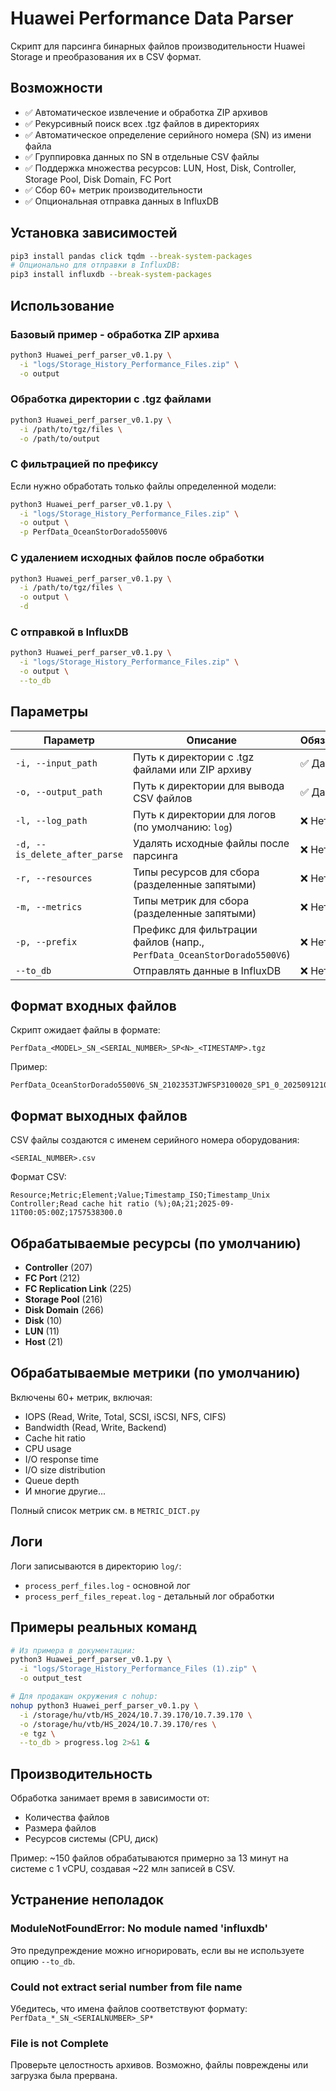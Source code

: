 # Huawei Performance Data Parser

Скрипт для парсинга бинарных файлов производительности Huawei Storage и преобразования их в CSV формат.

## Возможности

- ✅ Автоматическое извлечение и обработка ZIP архивов
- ✅ Рекурсивный поиск всех .tgz файлов в директориях
- ✅ Автоматическое определение серийного номера (SN) из имени файла
- ✅ Группировка данных по SN в отдельные CSV файлы
- ✅ Поддержка множества ресурсов: LUN, Host, Disk, Controller, Storage Pool, Disk Domain, FC Port
- ✅ Сбор 60+ метрик производительности
- ✅ Опциональная отправка данных в InfluxDB

## Установка зависимостей

```bash
pip3 install pandas click tqdm --break-system-packages
# Опционально для отправки в InfluxDB:
pip3 install influxdb --break-system-packages
```

## Использование

### Базовый пример - обработка ZIP архива

```bash
python3 Huawei_perf_parser_v0.1.py \
  -i "logs/Storage_History_Performance_Files.zip" \
  -o output
```

### Обработка директории с .tgz файлами

```bash
python3 Huawei_perf_parser_v0.1.py \
  -i /path/to/tgz/files \
  -o /path/to/output
```

### С фильтрацией по префиксу

Если нужно обработать только файлы определенной модели:

```bash
python3 Huawei_perf_parser_v0.1.py \
  -i "logs/Storage_History_Performance_Files.zip" \
  -o output \
  -p PerfData_OceanStorDorado5500V6
```

### С удалением исходных файлов после обработки

```bash
python3 Huawei_perf_parser_v0.1.py \
  -i /path/to/tgz/files \
  -o output \
  -d
```

### С отправкой в InfluxDB

```bash
python3 Huawei_perf_parser_v0.1.py \
  -i "logs/Storage_History_Performance_Files.zip" \
  -o output \
  --to_db
```

## Параметры

| Параметр | Описание | Обязательный |
|----------|----------|--------------|
| `-i, --input_path` | Путь к директории с .tgz файлами или ZIP архиву | ✅ Да |
| `-o, --output_path` | Путь к директории для вывода CSV файлов | ✅ Да |
| `-l, --log_path` | Путь к директории для логов (по умолчанию: `log`) | ❌ Нет |
| `-d, --is_delete_after_parse` | Удалять исходные файлы после парсинга | ❌ Нет |
| `-r, --resources` | Типы ресурсов для сбора (разделенные запятыми) | ❌ Нет |
| `-m, --metrics` | Типы метрик для сбора (разделенные запятыми) | ❌ Нет |
| `-p, --prefix` | Префикс для фильтрации файлов (напр., `PerfData_OceanStorDorado5500V6`) | ❌ Нет |
| `--to_db` | Отправлять данные в InfluxDB | ❌ Нет |

## Формат входных файлов

Скрипт ожидает файлы в формате:
```
PerfData_<MODEL>_SN_<SERIAL_NUMBER>_SP<N>_<TIMESTAMP>.tgz
```

Пример:
```
PerfData_OceanStorDorado5500V6_SN_2102353TJWFSP3100020_SP1_0_20250912100400.tgz
```

## Формат выходных файлов

CSV файлы создаются с именем серийного номера оборудования:
```
<SERIAL_NUMBER>.csv
```

Формат CSV:
```
Resource;Metric;Element;Value;Timestamp_ISO;Timestamp_Unix
Controller;Read cache hit ratio (%);0A;21;2025-09-11T00:05:00Z;1757538300.0
```

## Обрабатываемые ресурсы (по умолчанию)

- **Controller** (207)
- **FC Port** (212)
- **FC Replication Link** (225)
- **Storage Pool** (216)
- **Disk Domain** (266)
- **Disk** (10)
- **LUN** (11)
- **Host** (21)

## Обрабатываемые метрики (по умолчанию)

Включены 60+ метрик, включая:
- IOPS (Read, Write, Total, SCSI, iSCSI, NFS, CIFS)
- Bandwidth (Read, Write, Backend)
- Cache hit ratio
- CPU usage
- I/O response time
- I/O size distribution
- Queue depth
- И многие другие...

Полный список метрик см. в `METRIC_DICT.py`

## Логи

Логи записываются в директорию `log/`:
- `process_perf_files.log` - основной лог
- `process_perf_files_repeat.log` - детальный лог обработки

## Примеры реальных команд

```bash
# Из примера в документации:
python3 Huawei_perf_parser_v0.1.py \
  -i "logs/Storage_History_Performance_Files (1).zip" \
  -o output_test

# Для продакшн окружения с nohup:
nohup python3 Huawei_perf_parser_v0.1.py \
  -i /storage/hu/vtb/HS_2024/10.7.39.170/10.7.39.170 \
  -o /storage/hu/vtb/HS_2024/10.7.39.170/res \
  -e tgz \
  --to_db > progress.log 2>&1 &
```

## Производительность

Обработка занимает время в зависимости от:
- Количества файлов
- Размера файлов
- Ресурсов системы (CPU, диск)

Пример: ~150 файлов обрабатываются примерно за 13 минут на системе с 1 vCPU, создавая ~22 млн записей в CSV.

## Устранение неполадок

### ModuleNotFoundError: No module named 'influxdb'

Это предупреждение можно игнорировать, если вы не используете опцию `--to_db`.

### Could not extract serial number from file name

Убедитесь, что имена файлов соответствуют формату:
`PerfData_*_SN_<SERIALNUMBER>_SP*`

### File is not Complete

Проверьте целостность архивов. Возможно, файлы повреждены или загрузка была прервана.


